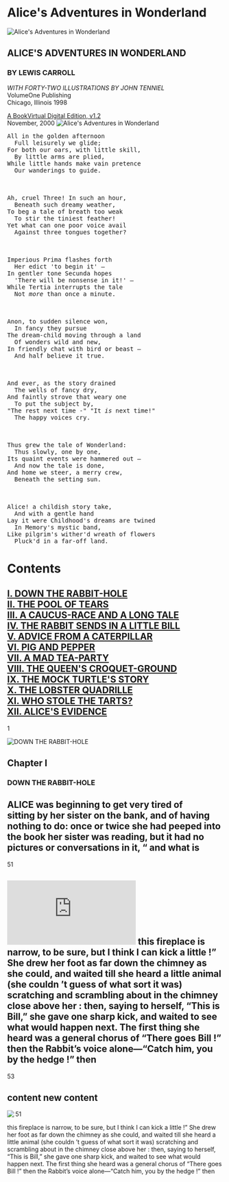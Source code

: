 # Alice's Adventures in Wonderland  
![Alice's Adventures in Wonderland](https://pbs.twimg.com/media/EAts-3NXYAQ-qrS.png)
## ALICE'S ADVENTURES IN WONDERLAND  

### BY LEWIS CARROLL
*WITH FORTY-TWO ILLUSTRATIONS BY JOHN TENNIEL*  
VolumeOne Publishing  
Chicago, Illinois 1998  

[A BookVirtual Digital Edition, v1.2](https://www.google.com/url?sa=t&source=web&rct=j&opi=89978449&url=https://www.adobe.com/be_en/active-use/pdf/Alice_in_Wonderland.pdf&ved=2ahUKEwjh8qGzo5uAAxX_dKQEHQH0CwYQFnoECBUQAQ&usg=AOvVaw1g3f6kLbJNHl5RuqBttq4a)  
November, 2000
![Alice's Adventures in Wonderland](https://www.gutenberg.org/files/19778/19778-h/images/frontipiece.jpg)
<pre>
All in the golden afternoon
  Full leisurely we glide;
For both our oars, with little skill,
  By little arms are plied,
While little hands make vain pretence
  Our wanderings to guide.



Ah, cruel Three! In such an hour,
  Beneath such dreamy weather,
To beg a tale of breath too weak
  To stir the tiniest feather!
Yet what can one poor voice avail
  Against three tongues together?



Imperious Prima flashes forth
  Her edict 'to begin it' –
In gentler tone Secunda hopes
  'There will be nonsense in it!' –
While Tertia interrupts the tale
  Not <em>more</em> than once a minute.



Anon, to sudden silence won,
  In fancy they pursue
The dream-child moving through a land
  Of wonders wild and new,
In friendly chat with bird or beast –
  And half believe it true.



And ever, as the story drained
  The wells of fancy dry,
And faintly strove that weary one
  To put the subject by,
"The rest next time -" "It <em>is</em> next time!"
  The happy voices cry.



Thus grew the tale of Wonderland:
  Thus slowly, one by one,
Its quaint events were hammered out –
  And now the tale is done,
And home we steer, a merry crew,
  Beneath the setting sun.



Alice! a childish story take,
  And with a gentle hand
Lay it were Childhood's dreams are twined
  In Memory's mystic band,
Like pilgrim's wither'd wreath of flowers
  Pluck'd in a far-off land.
</pre>

# Contents

[I. DOWN THE RABBIT-HOLE](#chapter-i)  
[II. THE POOL OF TEARS](#chapter-ii)  
[III. A CAUCUS-RACE AND A LONG TALE](#chapter-iii)  
[IV. THE RABBIT SENDS IN A LITTLE BILL](#chapter-iv)  
[V. ADVICE FROM A CATERPILLAR](#chapter-v)  
[VI. PIG AND PEPPER](#chapter-vi)  
[VII. A MAD TEA-PARTY](#chapter-vii)  
[VIII. THE QUEEN'S CROQUET-GROUND](#chapter-viii)  
[IX. THE MOCK TURTLE'S STORY](#chapter-ix)  
[X. THE LOBSTER QUADRILLE](#chapter-x)  
[XI. WHO STOLE THE TARTS?](#chapter-xi)  
[XII. ALICE'S EVIDENCE](#chapter-xii)  
--- 
1

![DOWN THE RABBIT-HOLE](https://www.gutenberg.org/files/19778/19778-h/images/p001.png)
## Chapter I
### DOWN THE RABBIT-HOLE

ALICE was beginning to get very tired of  
sitting by her sister on the bank, and of having  
nothing to do: once or twice she had peeped into  
the book her sister was reading, but it had no  
pictures or conversations in it, “ and what is  
---
51

![THE RABBIT SENDS IN A LITTLE BILL](https://www.adobe.com/be_en/active-use/pdf/Alice_in_Wonderland.pdf)
this fireplace is narrow,
to be sure, but I think
I can kick a little !”
She drew her foot as
far down the chimney as
she could, and waited till
she heard a little animal
(she couldn ’t guess of
what sort it was) scratching and scrambling about
in the chimney close above
her : then, saying to herself, “This is Bill,” she
gave one sharp kick, and
waited to see what would
happen next.
The first thing she
heard was a general
chorus of “There goes
Bill !” then the Rabbit’s
voice alone—“Catch him,
you by the hedge !” then
---
53

content
new content
---
51
<img align="left" src="https://www.gutenberg.org/files/19778/19778-h/images/p048.png" />

this fireplace is narrow,
to be sure, but I think
I can kick a little !”
She drew her foot as
far down the chimney as
she could, and waited till
she heard a little animal
(she couldn ’t guess of
what sort it was) scratching and scrambling about
in the chimney close above
her : then, saying to herself, “This is Bill,” she
gave one sharp kick, and
waited to see what would
happen next.
The first thing she
heard was a general
chorus of “There goes
Bill !” then the Rabbit’s
voice alone—“Catch him,
you by the hedge !” then